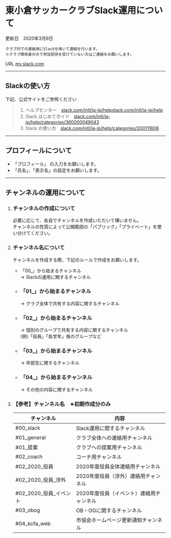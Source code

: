 # 東小倉サッカークラブSlack運用について

更新日　2020年3月9日  

    クラブ内での連絡用にSlackを用いて連絡を行います。  
    ※クラブ関係者の方で参加招待を受けていない方はご連絡をお願いします。
    
  URL  [my.slack.com](https://my.slack.com)
  
---
## Slackの使い方
  下記、公式サイトをご参照ください
  > 1. ヘルプセンター　[slack.com/intl/ja-jp/helpslack.com/intl/ja-jp/help](https://slack.com/intl/ja-jp/help)
  > 2. Slack はじめてガイド　[slack.com/intl/ja-jp/help/categories/360000049043](https://slack.com/intl/ja-jp/help/categories/360000049043)  
  > 3. Slack の使い方　[slack.com/intl/ja-jp/help/categories/200111606](https://slack.com/intl/ja-jp/help/categories/200111606)  
---

## プロフィールについて
- 「プロフィール」 の入力をお願いします。
- 「氏名」、「表示名」の設定をお願いします。

---

## チャンネルの運用について
1. ### チャンネルの作成について
   必要に応じて、各自でチャンネルを作成いただいて構いません。  
   チャンネルの性質によって公開範囲の「パブリック」「プライベート」を使い分けてください。

2. ### チャンネル名について
    チャンネルを作成する際、下記のルールで作成をお願いします。  
   - 「00_」から始まるチャンネル  
      → Slackの運用に関するチャンネル  
      
   - ### 「01_」から始まるチャンネル
      → クラブ全体で共有する内容に関するチャンネル

   - ### 「02_」から始まるチャンネル
     → 個別のグループで共有する内容に関するチャンネル  
       (例)「役員」「各学年」毎のグループなど

   - ### 「03_」から始まるチャンネル
      → 卒部生に関するチャンネル

   - ### 「04_」から始まるチャンネル
      → その他の内容に関するチャンネル

3. ### 【参考】チャンネル名　※初期作成分のみ  
   | チャンネル | 内容 |
   | --- | ---|
   | #00_slack | Slack運用に関するチャンネル |
   | #01_general | クラブ全体への連絡用チャンネル  |
   | #01_提案 | クラブへの提案用チャンネル  |
   | #02_coach | コーチ用チャンネル  |
   | #02_2020_役員 | 2020年度役員全体連絡用チャンネル  |
   | #02_2020_役員_渉外 | 2020年度役員（渉外）連絡用チャンネル  |
   | #02_2020_役員_イベント | 2020年度役員（イベント）連絡用チャンネル  |
   | #03_obog | OB・OGに関するチャンネル  |
   | #04_kcfa_web | 市協会ホームページ更新通知チャンネル  |
